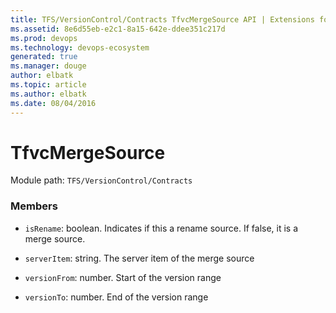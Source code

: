 ```yaml
---
title: TFS/VersionControl/Contracts TfvcMergeSource API | Extensions for Visual Studio Team Services
ms.assetid: 8e6d55eb-e2c1-8a15-642e-ddee351c217d
ms.prod: devops
ms.technology: devops-ecosystem
generated: true
ms.manager: douge
author: elbatk
ms.topic: article
ms.author: elbatk
ms.date: 08/04/2016
---
```


# TfvcMergeSource

Module path: `TFS/VersionControl/Contracts`


### Members

* `isRename`: boolean. Indicates if this a rename source. If false, it is a merge source.

* `serverItem`: string. The server item of the merge source

* `versionFrom`: number. Start of the version range

* `versionTo`: number. End of the version range

